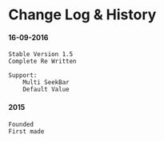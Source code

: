 # Change Log & History

#### 16-09-2016
	Stable Version 1.5
	Complete Re Written
	
	Support:
		Multi SeekBar 
		Default Value

#### 2015
	Founded
	First made